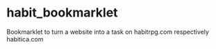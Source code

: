 # habit_bookmarklet
Bookmarklet to turn a website into a task on habitrpg.com respectively habitica.com
